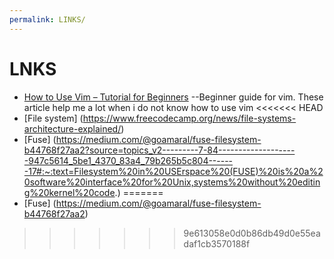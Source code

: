 ```yaml
---
permalink: LINKS/
---
```

# LNKS
* [How to Use Vim – Tutorial for Beginners](https://www.freecodecamp.org/news/vim-beginners-guide/) --Beginner guide for vim. These article help me a lot when i do not know how to use vim
<<<<<<< HEAD
* [File system] (https://www.freecodecamp.org/news/file-systems-architecture-explained/)
* [Fuse] (https://medium.com/@goamaral/fuse-filesystem-b44768f27aa2?source=topics_v2---------7-84--------------------947c5614_5be1_4370_83a4_79b265b5c804-------17#:~:text=Filesystem%20in%20USErspace%20(FUSE)%20is%20a%20software%20interface%20for%20Unix,systems%20without%20editing%20kernel%20code.)
=======
* [Fuse] (https://medium.com/@goamaral/fuse-filesystem-b44768f27aa2)
>>>>>>> 9e613058e0d0b86db49d0e55eadaf1cb3570188f
